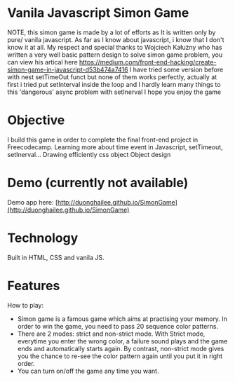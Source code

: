 # Vanila Javascript Simon Game
NOTE, this simon game is made by a lot of efforts as It is written only by pure/ vanila javascript.
As far as I know about javascript, i know that I don't know it at all. My respect and special thanks to Wojciech Kałużny
who has written a very well basic pattern design to solve simon game problem, you can view his artical here
https://medium.com/front-end-hacking/create-simon-game-in-javascript-d53b474a7416
I have tried some version before with nest setTimeOut funct but none of them works perfectly, actually at first i tried put setInterval inside the 
loop and I hardly learn many things to this 'dangerous' async problem with setInerval 
I hope you enjoy the game


# Objective
I build this game in order to complete the final front-end project in Freecodecamp.
Learning more about time event in Javascript, setTimeout, setInerval...
Drawing efficiently css object
Object design

# Demo (currently not available)
Demo app here: [http://duonghailee.github.io/SimonGame](http://duonghailee.github.io/SimonGame) 

# Technology
Built in HTML, CSS and vanila JS.


# Features
How to play: 
- Simon game is a famous game which aims at practising your memory. In order to win the game, you need to pass 20 sequence color patterns.
- There are 2 modes: strict and non-strict mode. With Strict mode, everytime you enter the wrong color, a failure sound plays and the game ends and automatically starts again. By contrast, non-strict mode gives you the chance to re-see the color pattern again until you put it in right order.
- You can turn on/off the game any time you want.


